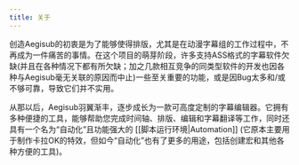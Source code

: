 ```yaml
---
title: 关于
---
```


创造Aegisub的初衷是为了能够使得排版，尤其是在动漫字幕组的工作过程中，不再成为一件痛苦的事情。在这个项目的萌芽阶段，许多支持ASS格式的字幕软件欠缺(并且在各种情况下都有所欠缺；加之几款相互竞争的同类型软件的开发也因各种与Aegisub毫无关联的原因而中止)一些至关重要的功能，或是因Bug太多和/或不够可靠，导致它们并不实用。

从那以后，Aegisub羽翼渐丰，逐步成长为一款可高度定制的字幕编辑器。它拥有多种便捷的工具，能够帮助您完成时间轴、排版、编辑和字幕翻译等工作，同时还具有一个名为“自动化”且功能强大的 [[脚本运行环境|Automation]] (它原本主要用于制作卡拉OK的特效，但如今“自动化”也有了更多的用途，包括创建宏和其他各种方便的工具)。

